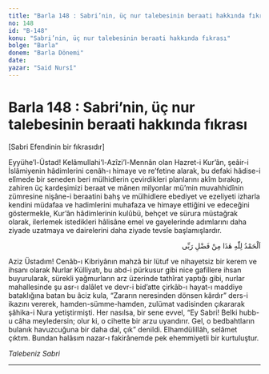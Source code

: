 ```yaml
---
title: "Barla 148 : Sabri’nin, üç nur talebesinin beraati hakkında fıkrası"
no: 148
id: "B-148"
konu: "Sabri’nin, üç nur talebesinin beraati hakkında fıkrası"
bolge: "Barla"
donem: "Barla Dönemi"
date: 
yazar: "Said Nursî"
---
```


# Barla 148 : Sabri’nin, üç nur talebesinin beraati hakkında fıkrası

<p class="takdim">[Sabri Efendinin bir fıkrasıdır]</p>

Eyyühe’l-Üstad! Kelâmullahi’l-Azîzi’l-Mennân olan Hazret-i Kur’ân, şeâir-i İslâmiyenin hâdimlerini cenâh-ı himaye ve re’fetine alarak, bu defaki hâdise-i elîmede bir seneden beri mülhidlerin çevirdikleri planlarını akîm bırakıp, zahiren üç kardeşimizi beraat ve mânen milyonlar mü’min muvahhidînin zümresine nişâne-i beraatini bahş ve mülhidlere ebediyet ve ezeliyeti izharla kendini müdafaa ve hadimlerini muhafaza ve himaye ettiğini ve edeceğini göstermekle, Kur’ân hâdimlerinin kulûbü, behçet ve sürura müstağrak olarak, ilerlemek istedikleri hâlisâne emel ve gayelerinde adımlarını daha ziyade uzatmaya ve dairelerini daha ziyade tevsîe başlamışlardır.

<p class="arabic" dir="rtl" title="Meal: “Elhamdulillah, bu Rabbimin bir fazlıdır.”">اَلْحَمْدُ لِلّٰهِ هٰذَا مِنْ فَضْلِ رَبِّى</p>

Aziz Üstadım! Cenâb-ı Kibriyânın mahzâ bir lütuf ve nihayetsiz bir kerem ve ihsanı olarak Nurlar Külliyatı, bu abd-i pürkusur gibi nice gafillere ihsan buyurularak, sürekli yağmurların arz üzerinde tathîrat yaptığı gibi, nurlar mahallesinde şu asr-ı dalâlet ve devr-i bid’atte çirkâb-ı hayat-ı maddiye bataklığına batan bu âciz kula, “Zararın neresinden dönsen kârdır” ders-i ikazını vererek, hamden-sümme-hamden, zulümat vadisinden çıkararak şâhika-i Nura yetiştirmişti. Her nasılsa, bir sene evvel, “Ey Sabri! Belki hubb-u câha meyledersin; olur ki, o cihette bir arzu uyandırır. Gel, o bedbahtların bulanık havuzcuğuna bir daha dal, çık” denildi. Elhamdülillâh, selâmet çıktım. Bundan halâsım nazar-ı fakirânemde pek ehemmiyetli bir kurtuluştur.

*Talebeniz*
*Sabri*

***
